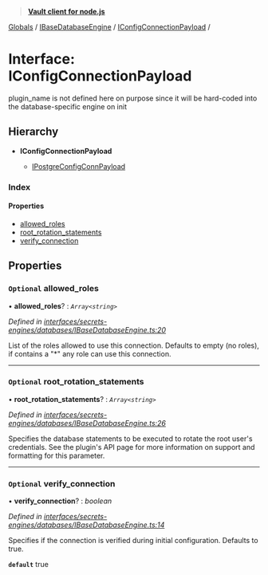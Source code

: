 > **[Vault client for node.js](../README.md)**

[Globals](../globals.md) / [IBaseDatabaseEngine](../modules/ibasedatabaseengine.md) / [IConfigConnectionPayload](ibasedatabaseengine.iconfigconnectionpayload.md) /

# Interface: IConfigConnectionPayload

plugin_name is not defined here on purpose
since it will be hard-coded into the database-specific engine on init

## Hierarchy

* **IConfigConnectionPayload**

  * [IPostgreConfigConnPayload](ipostgresqlengine.ipostgreconfigconnpayload.md)

### Index

#### Properties

* [allowed_roles](ibasedatabaseengine.iconfigconnectionpayload.md#optional-allowed_roles)
* [root_rotation_statements](ibasedatabaseengine.iconfigconnectionpayload.md#optional-root_rotation_statements)
* [verify_connection](ibasedatabaseengine.iconfigconnectionpayload.md#optional-verify_connection)

## Properties

### `Optional` allowed_roles

• **allowed_roles**? : *`Array<string>`*

*Defined in [interfaces/secrets-engines/databases/IBaseDatabaseEngine.ts:20](https://github.com/theogravity/vault-tacular/blob/0b78a16/src/interfaces/secrets-engines/databases/IBaseDatabaseEngine.ts#L20)*

List of the roles allowed to use this connection. Defaults to empty (no roles),
if contains a "*" any role can use this connection.

___

### `Optional` root_rotation_statements

• **root_rotation_statements**? : *`Array<string>`*

*Defined in [interfaces/secrets-engines/databases/IBaseDatabaseEngine.ts:26](https://github.com/theogravity/vault-tacular/blob/0b78a16/src/interfaces/secrets-engines/databases/IBaseDatabaseEngine.ts#L26)*

Specifies the database statements to be executed to rotate the root user's credentials.
See the plugin's API page for more information on support and formatting for this parameter.

___

### `Optional` verify_connection

• **verify_connection**? : *boolean*

*Defined in [interfaces/secrets-engines/databases/IBaseDatabaseEngine.ts:14](https://github.com/theogravity/vault-tacular/blob/0b78a16/src/interfaces/secrets-engines/databases/IBaseDatabaseEngine.ts#L14)*

Specifies if the connection is verified during initial configuration. Defaults to true.

**`default`** true